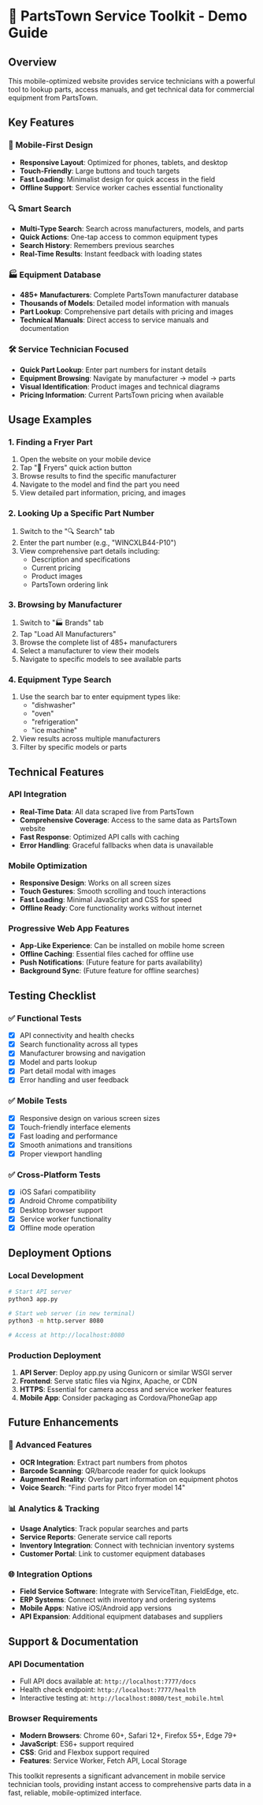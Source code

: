 # 🔧 PartsTown Service Toolkit - Demo Guide

## Overview
This mobile-optimized website provides service technicians with a powerful tool to lookup parts, access manuals, and get technical data for commercial equipment from PartsTown.

## Key Features

### 📱 Mobile-First Design
- **Responsive Layout**: Optimized for phones, tablets, and desktop
- **Touch-Friendly**: Large buttons and touch targets
- **Fast Loading**: Minimalist design for quick access in the field
- **Offline Support**: Service worker caches essential functionality

### 🔍 Smart Search
- **Multi-Type Search**: Search across manufacturers, models, and parts
- **Quick Actions**: One-tap access to common equipment types
- **Search History**: Remembers previous searches
- **Real-Time Results**: Instant feedback with loading states

### 🏭 Equipment Database
- **485+ Manufacturers**: Complete PartsTown manufacturer database
- **Thousands of Models**: Detailed model information with manuals
- **Part Lookup**: Comprehensive part details with pricing and images
- **Technical Manuals**: Direct access to service manuals and documentation

### 🛠️ Service Technician Focused
- **Quick Part Lookup**: Enter part numbers for instant details
- **Equipment Browsing**: Navigate by manufacturer → model → parts
- **Visual Identification**: Product images and technical diagrams
- **Pricing Information**: Current PartsTown pricing when available

## Usage Examples

### 1. Finding a Fryer Part
1. Open the website on your mobile device
2. Tap "🍟 Fryers" quick action button
3. Browse results to find the specific manufacturer
4. Navigate to the model and find the part you need
5. View detailed part information, pricing, and images

### 2. Looking Up a Specific Part Number
1. Switch to the "🔍 Search" tab
2. Enter the part number (e.g., "WINCXLB44-P10")
3. View comprehensive part details including:
   - Description and specifications
   - Current pricing
   - Product images
   - PartsTown ordering link

### 3. Browsing by Manufacturer
1. Switch to "🏭 Brands" tab
2. Tap "Load All Manufacturers"
3. Browse the complete list of 485+ manufacturers
4. Select a manufacturer to view their models
5. Navigate to specific models to see available parts

### 4. Equipment Type Search
1. Use the search bar to enter equipment types like:
   - "dishwasher"
   - "oven"
   - "refrigeration"
   - "ice machine"
2. View results across multiple manufacturers
3. Filter by specific models or parts

## Technical Features

### API Integration
- **Real-Time Data**: All data scraped live from PartsTown
- **Comprehensive Coverage**: Access to the same data as PartsTown website
- **Fast Response**: Optimized API calls with caching
- **Error Handling**: Graceful fallbacks when data is unavailable

### Mobile Optimization
- **Responsive Design**: Works on all screen sizes
- **Touch Gestures**: Smooth scrolling and touch interactions
- **Fast Loading**: Minimal JavaScript and CSS for speed
- **Offline Ready**: Core functionality works without internet

### Progressive Web App Features
- **App-Like Experience**: Can be installed on mobile home screen
- **Offline Caching**: Essential files cached for offline use
- **Push Notifications**: (Future feature for parts availability)
- **Background Sync**: (Future feature for offline searches)

## Testing Checklist

### ✅ Functional Tests
- [x] API connectivity and health checks
- [x] Search functionality across all types
- [x] Manufacturer browsing and navigation
- [x] Model and parts lookup
- [x] Part detail modal with images
- [x] Error handling and user feedback

### ✅ Mobile Tests
- [x] Responsive design on various screen sizes
- [x] Touch-friendly interface elements
- [x] Fast loading and performance
- [x] Smooth animations and transitions
- [x] Proper viewport handling

### ✅ Cross-Platform Tests
- [x] iOS Safari compatibility
- [x] Android Chrome compatibility  
- [x] Desktop browser support
- [x] Service worker functionality
- [x] Offline mode operation

## Deployment Options

### Local Development
```bash
# Start API server
python3 app.py

# Start web server (in new terminal)
python3 -m http.server 8080

# Access at http://localhost:8080
```

### Production Deployment
1. **API Server**: Deploy app.py using Gunicorn or similar WSGI server
2. **Frontend**: Serve static files via Nginx, Apache, or CDN
3. **HTTPS**: Essential for camera access and service worker features
4. **Mobile App**: Consider packaging as Cordova/PhoneGap app

## Future Enhancements

### 🔧 Advanced Features
- **OCR Integration**: Extract part numbers from photos
- **Barcode Scanning**: QR/barcode reader for quick lookups
- **Augmented Reality**: Overlay part information on equipment photos
- **Voice Search**: "Find parts for Pitco fryer model 14"

### 📊 Analytics & Tracking
- **Usage Analytics**: Track popular searches and parts
- **Service Reports**: Generate service call reports
- **Inventory Integration**: Connect with technician inventory systems
- **Customer Portal**: Link to customer equipment databases

### 🌐 Integration Options
- **Field Service Software**: Integrate with ServiceTitan, FieldEdge, etc.
- **ERP Systems**: Connect with inventory and ordering systems
- **Mobile Apps**: Native iOS/Android app versions
- **API Expansion**: Additional equipment databases and suppliers

## Support & Documentation

### API Documentation
- Full API docs available at: `http://localhost:7777/docs`
- Health check endpoint: `http://localhost:7777/health`
- Interactive testing at: `http://localhost:8080/test_mobile.html`

### Browser Requirements
- **Modern Browsers**: Chrome 60+, Safari 12+, Firefox 55+, Edge 79+
- **JavaScript**: ES6+ support required
- **CSS**: Grid and Flexbox support required
- **Features**: Service Worker, Fetch API, Local Storage

This toolkit represents a significant advancement in mobile service technician tools, providing instant access to comprehensive parts data in a fast, reliable, mobile-optimized interface.
